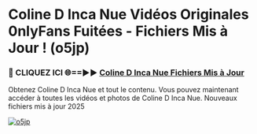 # Coline D Inca Nue Vidéos Originales 0nlyFans Fuitées - Fichiers Mis à Jour ! (o5jp)

<h3>🔴 CLIQUEZ ICI 🌐==►► <a href="https://tinyurl.com/2pmr4ezf" rel="nofollow">Coline D Inca Nue Fichiers Mis à Jour</a></h3>

Obtenez Coline D Inca Nue et tout le contenu. Vous pouvez maintenant accéder à toutes les vidéos et photos de Coline D Inca Nue. Nouveaux fichiers mis à jour 2025

[![o5jp](https://i.imgur.com/6SNvagu.gif)](https://tinyurl.com/2pmr4ezf)
